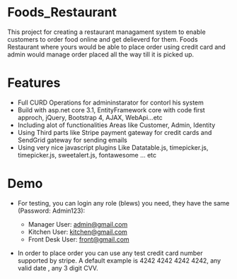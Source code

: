 # Foods_Restaurant
This project for creating a restaurant managament system to enable customers to order food online and get delieverd for them.
Foods Restaurant where yours would be able to place order using credit card and admin would manage order placed all the way till it is picked up.

# Features
- Full CURD Operations for admininstarator for contorl his system
- Build with asp.net core 3.1, EntityFramework core with code first approch, jQuery, Bootstrap 4, AJAX, WebApi...etc
- Including alot of functionalities Areas like Customer, Admin, Identity
- Using Third parts like Stripe payment gateway for credit cards and SendGrid gateway for sending emails
- Using very nice javascript plugins Like Datatable.js, timepicker.js, timepicker.js, sweetalert.js, fontawesome ... etc

# Demo
- For testing, you can login any role (blews) you need, they have the same (Password: Admin123):
    - Manager User:        admin@gmail.com
    - Kitchen User:        kitchen@gmail.com
    - Front Desk User:     front@gmail.com
    
- In order to place order you can use any test credit card number supported by stripe.
    A default example is 4242 4242 4242 4242, any valid date , any 3 digit CVV.
